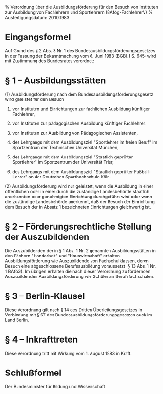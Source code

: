% Verordnung über die Ausbildungsförderung für den Besuch von Instituten zur Ausbildung von Fachlehrern und Sportlehrern  (BAfög-FachlehrerV)
% Ausfertigungsdatum: 20.10.1983
 
# Eingangsformel

Auf Grund des § 2 Abs. 3 Nr. 1 des Bundesausbildungsförderungsgesetzes in der Fassung der Bekanntmachung vom 6. Juni 1983 (BGBl. I S. 645) wird mit Zustimmung des Bundesrates verordnet:

# § 1 – Ausbildungsstätten

(1) Ausbildungsförderung nach dem Bundesausbildungsförderungsgesetz wird geleistet für den Besuch

1. von Instituten und Einrichtungen zur fachlichen Ausbildung künftiger Fachlehrer,

2. von Instituten zur pädagogischen Ausbildung künftiger Fachlehrer,

3. von Instituten zur Ausbildung von Pädagogischen Assistenten,

4. des Lehrgangs mit dem Ausbildungsziel "Sportlehrer im freien Beruf" im Sportzentrum der Technischen Universität München,

5. des Lehrgangs mit dem Ausbildungsziel "Staatlich geprüfter Sportlehrer" im Sportzentrum der Universität Trier,

6. des Lehrgangs mit dem Ausbildungsziel "Staatlich geprüfter Fußball-Lehrer" an der Deutschen Sporthochschule Köln.

(2) Ausbildungsförderung wird nur geleistet, wenn die Ausbildung in einer öffentlichen oder in einer durch die zuständige Landesbehörde staatlich anerkannten oder genehmigten Einrichtung durchgeführt wird oder wenn die zuständige Landesbehörde anerkennt, daß der Besuch der Einrichtung dem Besuch der in Absatz 1 bezeichneten Einrichtungen gleichwertig ist.

# § 2 – Förderungsrechtliche Stellung der Auszubildenden

Die Auszubildenden der in § 1 Abs. 1 Nr. 2 genannten Ausbildungsstätten in den Fächern "Handarbeit" und "Hauswirtschaft" erhalten Ausbildungsförderung wie Auszubildende von Fachschulklassen, deren Besuch eine abgeschlossene Berufsausbildung voraussetzt (§ 13 Abs. 1 Nr. 1 BAföG). Im übrigen erhalten die nach dieser Verordnung zu fördernden Auszubildenden Ausbildungsförderung wie Schüler an Berufsfachschulen.

# § 3 – Berlin-Klausel

Diese Verordnung gilt nach § 14 des Dritten Überleitungsgesetzes in Verbindung mit § 67 des Bundesausbildungsförderungsgesetzes auch im Land Berlin.

# § 4 – Inkrafttreten

Diese Verordnung tritt mit Wirkung vom 1. August 1983 in Kraft.

# Schlußformel

Der Bundesminister für Bildung und Wissenschaft
